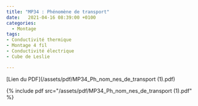 ```yaml
---
title: "MP34 : Phénomène de transport"
date:   2021-04-16 08:39:00 +0100
categories:
  - Montage
tags:
- Conductivité thermique
- Montage 4 fil
- Conductivité électrique
- Cube de Leslie

---
```

[Lien du PDF](/assets/pdf/MP34_Ph_nom_nes_de_transport (1).pdf)

{% include pdf src="/assets/pdf/MP34_Ph_nom_nes_de_transport (1).pdf" %}

